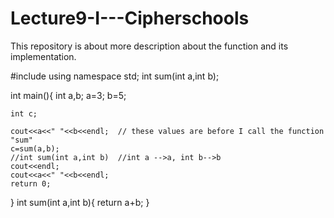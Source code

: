 # Lecture9-I---Cipherschools
This repository is about more description about the function and its implementation.

#include<iostream>
using namespace std;
int sum(int a,int b);

int main(){
	int a,b;
	a=3;
	b=5;
	
	int c;
	
	cout<<a<<" "<<b<<endl;  // these values are before I call the function "sum"
	c=sum(a,b);
	//int sum(int a,int b)  //int a -->a, int b-->b
	cout<<endl;
	cout<<a<<" "<<b<<endl;
	return 0;
}
int sum(int a,int b){
	return a+b;
}
